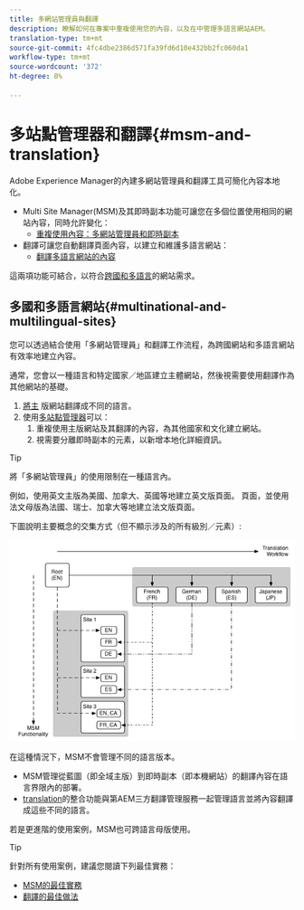 ```yaml
---
title: 多網站管理員與翻譯
description: 瞭解如何在專案中重複使用您的內容，以及在中管理多語言網站AEM。
translation-type: tm+mt
source-git-commit: 4fc4dbe2386d571fa39fd6d10e432bb2fc060da1
workflow-type: tm+mt
source-wordcount: '372'
ht-degree: 0%

---
```



# 多站點管理器和翻譯{#msm-and-translation}

Adobe Experience Manager的內建多網站管理員和翻譯工具可簡化內容本地化。

* Multi Site Manager(MSM)及其即時副本功能可讓您在多個位置使用相同的網站內容，同時允許變化：
   * [重複使用內容：多網站管理員和即時副本](msm/overview.md)
* 翻譯可讓您自動翻譯頁面內容，以建立和維護多語言網站：
   * [翻譯多語言網站的內容](translation/overview.md)

這兩項功能可結合，以符合[跨國和多語言](#multinational-and-multilingual-sites)的網站需求。

## 多國和多語言網站{#multinational-and-multilingual-sites}

您可以透過結合使用「多網站管理員」和翻譯工作流程，為跨國網站和多語言網站有效率地建立內容。

通常，您會以一種語言和特定國家／地區建立主體網站，然後視需要使用翻譯作為其他網站的基礎。

1. [將主](translation/overview.md) 版網站翻譯成不同的語言。
1. 使用[多站點管理器](msm/overview.md)可以：
   1. 重複使用主版網站及其翻譯的內容，為其他國家和文化建立網站。
   1. 視需要分離即時副本的元素，以新增本地化詳細資訊。

>[!TIP]
>
>將「多網站管理員」的使用限制在一種語言內。
>
>例如，使用英文主版為美國、加拿大、英國等地建立英文版頁面。 頁面，並使用法文母版為法國、瑞士、加拿大等地建立法文版頁面。

下圖說明主要概念的交集方式（但不顯示涉及的所有級別／元素）:

![本地化概觀](assets/localization-overview.png)

在這種情況下，MSM不會管理不同的語言版本。

* [](msm/overview.md) MSM管理從藍圖（即全域主版）到即時副本（即本機網站）的翻譯內容在語言界限內的部署。
* [translation](translation/overview.md)的整合功能與第AEM三方翻譯管理服務一起管理語言並將內容翻譯成這些不同的語言。

若是更進階的使用案例，MSM也可跨語言母版使用。

>[!TIP]
>
>針對所有使用案例，建議您閱讀下列最佳實務：
>
>* [MSM的最佳實務](msm/best-practices.md)
>* [翻譯的最佳做法](translation/best-practices.md)

